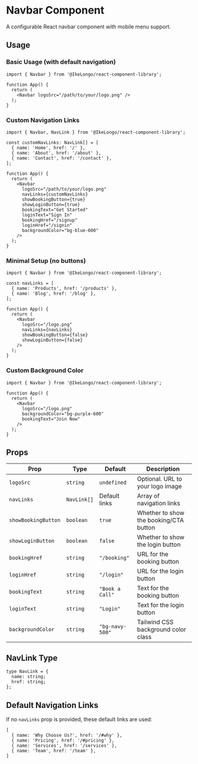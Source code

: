# Navbar Component

A configurable React navbar component with mobile menu support.

## Usage

### Basic Usage (with default navigation)

```tsx
import { Navbar } from '@IkeLongo/react-component-library';

function App() {
  return (
    <Navbar logoSrc="/path/to/your/logo.png" />
  );
}
```

### Custom Navigation Links

```tsx
import { Navbar, NavLink } from '@IkeLongo/react-component-library';

const customNavLinks: NavLink[] = [
  { name: 'Home', href: '/' },
  { name: 'About', href: '/about' },
  { name: 'Contact', href: '/contact' },
];

function App() {
  return (
    <Navbar 
      logoSrc="/path/to/your/logo.png"
      navLinks={customNavLinks}
      showBookingButton={true}
      showLoginButton={true}
      bookingText="Get Started"
      loginText="Sign In"
      bookingHref="/signup"
      loginHref="/signin"
      backgroundColor="bg-blue-600"
    />
  );
}
```

### Minimal Setup (no buttons)

```tsx
import { Navbar } from '@IkeLongo/react-component-library';

const navLinks = [
  { name: 'Products', href: '/products' },
  { name: 'Blog', href: '/blog' },
];

function App() {
  return (
    <Navbar 
      logoSrc="/logo.png"
      navLinks={navLinks}
      showBookingButton={false}
      showLoginButton={false}
    />
  );
}
```

### Custom Background Color

```tsx
import { Navbar } from '@IkeLongo/react-component-library';

function App() {
  return (
    <Navbar 
      logoSrc="/logo.png"
      backgroundColor="bg-purple-600"
      bookingText="Join Now"
    />
  );
}
```

## Props

| Prop | Type | Default | Description |
|------|------|---------|-------------|
| `logoSrc` | `string` | `undefined` | Optional. URL to your logo image |
| `navLinks` | `NavLink[]` | Default links | Array of navigation links |
| `showBookingButton` | `boolean` | `true` | Whether to show the booking/CTA button |
| `showLoginButton` | `boolean` | `false` | Whether to show the login button |
| `bookingHref` | `string` | `"/booking"` | URL for the booking button |
| `loginHref` | `string` | `"/login"` | URL for the login button |
| `bookingText` | `string` | `"Book a Call"` | Text for the booking button |
| `loginText` | `string` | `"Login"` | Text for the login button |
| `backgroundColor` | `string` | `"bg-navy-500"` | Tailwind CSS background color class |

## NavLink Type

```tsx
type NavLink = {
  name: string;
  href: string;
};
```

## Default Navigation Links

If no `navLinks` prop is provided, these default links are used:

```tsx
[
  { name: 'Why Choose Us?', href: '/#why' },
  { name: 'Pricing', href: '/#pricing' },
  { name: 'Services', href: '/services' },
  { name: 'Team', href: '/team' },
]
```
